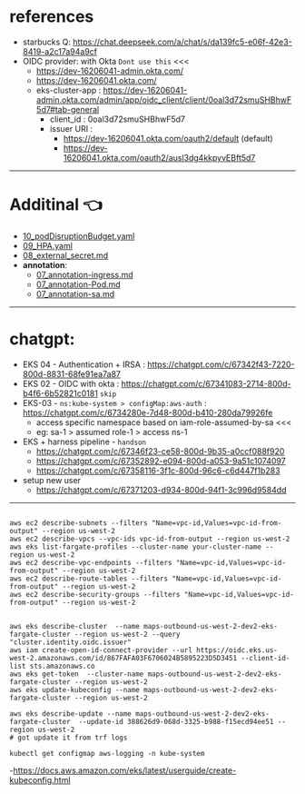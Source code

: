 # references
- starbucks Q: https://chat.deepseek.com/a/chat/s/da139fc5-e06f-42e3-8419-a2c17a94a9cf
- OIDC provider: with Okta `Dont use this`  <<<
    - https://dev-16206041-admin.okta.com/
    - https://dev-16206041.okta.com/
    - eks-cluster-app : https://dev-16206041-admin.okta.com/admin/app/oidc_client/client/0oal3d72smuSHBhwF5d7#tab-general
        - client_id : 0oal3d72smuSHBhwF5d7
        - issuer URI :
            - https://dev-16206041.okta.com/oauth2/default (default)
            - https://dev-16206041.okta.com/oauth2/ausl3dg4kkpyvEBft5d7

---          
# Additinal :point_left:
- [10_podDisruptionBudget.yaml](../00_project/02_spring_app_manifest/10_podDisruptionBudget.yaml)
- [09_HPA.yaml](../00_project/02_spring_app_manifest/09_HPA.yaml)
- [08_external_secret.md](08_external_secret.md)
- **annotation**:
  - [07_annotation-ingress.md](07_annotation-ingress.md)
  - [07_annotation-Pod.md](07_annotation-Pod.md)
  - [07_annotation-sa.md](07_annotation-sa.md)
---  
# chatgpt:
- EKS 04 - Authentication + IRSA  : https://chatgpt.com/c/67342f43-7220-800d-8831-68fe91ea7a87
- EKS 02 - OIDC with okta : https://chatgpt.com/c/67341083-2714-800d-b4f6-6b52821c0181 `skip`
- EKS-03 - `ns:kube-system > configMap:aws-auth` : https://chatgpt.com/c/6734280e-7d48-800d-b410-280da79926fe
    - access  specific namespace based on iam-role-assumed-by-sa  <<<
    - eg: sa-1 > assumed role-1 > access ns-1
- EKS + harness pipeline - `handson`
  - https://chatgpt.com/c/67346f23-ce58-800d-9b35-a0ccf088f920
  - https://chatgpt.com/c/67352892-e094-800d-a053-9a51c1074097
  - https://chatgpt.com/c/67358116-3f1c-800d-96c6-c6d447f1b283
- setup new user
  - https://chatgpt.com/c/67371203-d934-800d-94f1-3c996d9584dd
---
```

aws ec2 describe-subnets --filters "Name=vpc-id,Values=vpc-id-from-output" --region us-west-2
aws ec2 describe-vpcs --vpc-ids vpc-id-from-output --region us-west-2
aws eks list-fargate-profiles --cluster-name your-cluster-name --region us-west-2
aws ec2 describe-vpc-endpoints --filters "Name=vpc-id,Values=vpc-id-from-output" --region us-west-2
aws ec2 describe-route-tables --filters "Name=vpc-id,Values=vpc-id-from-output" --region us-west-2
aws ec2 describe-security-groups --filters "Name=vpc-id,Values=vpc-id-from-output" --region us-west-2


aws eks describe-cluster  --name maps-outbound-us-west-2-dev2-eks-fargate-cluster --region us-west-2 --query "cluster.identity.oidc.issuer"
aws iam create-open-id-connect-provider --url https://oidc.eks.us-west-2.amazonaws.com/id/867FAFA03F6706024B5895223D5D3451 --client-id-list sts.amazonaws.co
aws eks get-token  --cluster-name maps-outbound-us-west-2-dev2-eks-fargate-cluster --region us-west-2
aws eks update-kubeconfig --name maps-outbound-us-west-2-dev2-eks-fargate-cluster --region us-west-2

aws eks describe-update --name maps-outbound-us-west-2-dev2-eks-fargate-cluster  --update-id 388626d9-068d-3325-b988-f15ecd94ee51 --region us-west-2
# got update it from trf logs

kubectl get configmap aws-logging -n kube-system
```

-https://docs.aws.amazon.com/eks/latest/userguide/create-kubeconfig.html